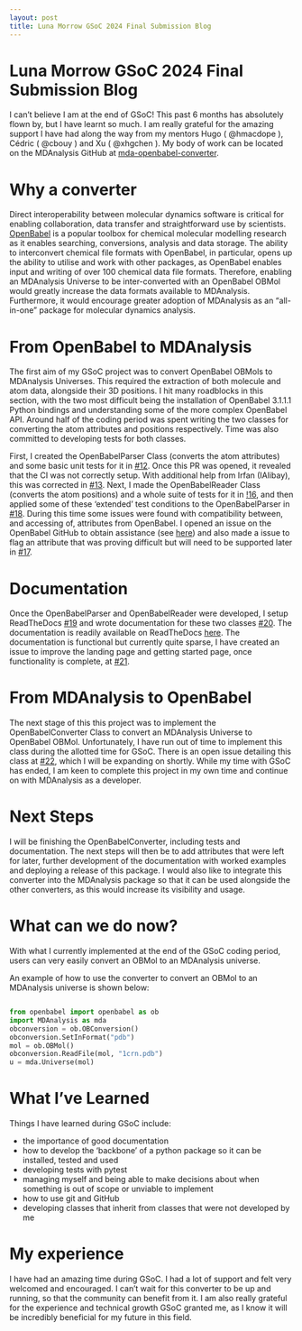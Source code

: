 ```yaml
---
layout: post
title: Luna Morrow GSoC 2024 Final Submission Blog
---
```


# Luna Morrow GSoC 2024 Final Submission Blog

I can’t believe I am at the end of GSoC! This past 6 months has absolutely flown by, but I have learnt so much. I am really grateful for the amazing support I have had along the way from my mentors Hugo ( @hmacdope ), Cédric ( @cbouy ) and Xu ( @xhgchen ). My body of work can be located on the MDAnalysis GitHub at [mda-openbabel-converter](https://github.com/MDAnalysis/mda-openbabel-converter).


# Why a converter

Direct interoperability between molecular dynamics software is critical for enabling collaboration, data transfer and straightforward use by scientists. [OpenBabel](https://openbabel.org/) is a popular toolbox for chemical molecular modelling research as it enables searching, conversions, analysis and data storage. The ability to interconvert chemical file formats with OpenBabel, in particular, opens up the ability to utilise and work with other packages, as OpenBabel enables input and writing of over 100 chemical data file formats. Therefore, enabling an MDAnalysis Universe to be inter-converted with an OpenBabel OBMol would greatly increase the data formats available to MDAnalysis. Furthermore, it would encourage greater adoption of MDAnalysis as an “all-in-one” package for molecular dynamics analysis.


# From OpenBabel to MDAnalysis

The first aim of my GSoC project was to convert OpenBabel OBMols to MDAnalysis Universes. This required the extraction of both molecule and atom data, alongside their 3D positions. I hit many roadblocks in this section, with the two most difficult being the installation of OpenBabel 3.1.1.1 Python bindings and understanding some of the more complex OpenBabel API. Around half of the coding period was spent writing the two classes for converting the atom attributes and positions respectively. Time was also committed to developing tests for both classes.

First, I created the OpenBabelParser Class (converts the atom attributes) and some basic unit tests for it in [#12](https://github.com/MDAnalysis/mda-openbabel-converter/pull/12). Once this PR was opened, it revealed that the CI was not correctly setup. With additional help from Irfan (IAlibay), this was corrected in [#13](https://github.com/MDAnalysis/mda-openbabel-converter/pull/13). Next, I made the OpenBabelReader Class (converts the atom positions) and a whole suite of tests for it in [!16](https://github.com/MDAnalysis/mda-openbabel-converter/pull/16), and then applied some of these ‘extended’ test conditions to the OpenBabelParser in [#18](https://github.com/MDAnalysis/mda-openbabel-converter/pull/18). During this time some issues were found with compatibility between, and accessing of, attributes from OpenBabel. I opened an issue on the OpenBabel GitHub to obtain assistance (see [here](https://github.com/openbabel/openbabel/issues/2708)) and also made a issue to flag an attribute that was proving difficult but will need to be supported later in [#17](https://github.com/MDAnalysis/mda-openbabel-converter/issues/17). 


# Documentation

Once the OpenBabelParser and OpenBabelReader were developed, I setup ReadTheDocs [#19](https://github.com/MDAnalysis/mda-openbabel-converter/pull/19) and wrote documentation for these two classes [#20](https://github.com/MDAnalysis/mda-openbabel-converter/pull/20). The documentation is readily available on ReadTheDocs [here](https://mda-openbabel-converter.readthedocs.io/en/latest/). The documentation is functional but currently quite sparse, I have created an issue to improve the landing page and getting started page, once functionality is complete, at [#21](https://github.com/MDAnalysis/mda-openbabel-converter/issues/21).


# From MDAnalysis to OpenBabel

The next stage of this this project was to implement the OpenBabelConverter Class to convert an MDAnalysis Universe to OpenBabel OBMol. Unfortunately, I have run out of time to implement this class during the allotted time for GSoC. There is an open issue detailing this class at [#22](https://github.com/MDAnalysis/mda-openbabel-converter/issues/22), which I will be expanding on shortly. While my time with GSoC has ended, I am keen to complete this project in my own time and continue on with MDAnalysis as a developer.


# Next Steps

I will be finishing the OpenBabelConverter, including tests and documentation. The next steps will then be to add attributes that were left for later, further development of the documentation with worked examples and deploying a release of this package. I would also like to integrate this converter into the MDAnalysis package so that it can be used alongside the other converters, as this would increase its visibility and usage.


# What can we do now?

With what I currently implemented at the end of the GSoC coding period, users can very easily convert an OBMol to an MDAnalysis universe.

An example of how to use the converter to convert an OBMol to an MDAnalysis universe is shown below:



```python

from openbabel import openbabel as ob
import MDAnalysis as mda
obconversion = ob.OBConversion()
obconversion.SetInFormat("pdb")
mol = ob.OBMol()
obconversion.ReadFile(mol, "1crn.pdb")
u = mda.Universe(mol)

```

# What I’ve Learned

Things I have learned during GSoC include:
* the importance of good documentation
* how to develop the ‘backbone’ of a python package so it can be installed, tested and used
* developing tests with pytest
* managing myself and being able to make decisions about when something is out of scope or unviable to implement
* how to use git and GitHub
* developing classes that inherit from classes that were not developed by me


# My experience

I have had an amazing time during GSoC. I had a lot of support and felt very welcomed and encouraged. I can’t wait for this converter to be up and running, so that the community can benefit from it. I am also really grateful for the experience and technical growth GSoC granted me, as I know it will be incredibly beneficial for my future in this field. 